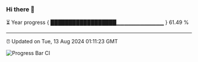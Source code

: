 ### Hi there 👋

⏳ Year progress { ██████████████████▁▁▁▁▁▁▁▁▁▁▁▁ } 61.49 %

---

⏰ Updated on Tue, 13 Aug 2024 01:11:23 GMT

![Progress Bar CI](https://github.com/liununu/liununu/workflows/Progress%20Bar%20CI/badge.svg)
